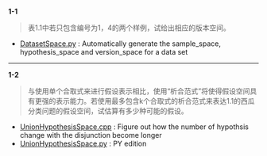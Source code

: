 **1-1** 
> 表1.1中若只包含编号为1，4的两个样例，试给出相应的版本空间。

- [DatasetSpace.py](./DatasetSpace.py) : Automatically generate the sample_space, hypothesis_space and version_space for a data set

---
**1-2** 
> 与使用单个合取式来进行假设表示相比，使用“析合范式”将使得假设空间具有更强的表示能力。若使用最多包含k个合取式的析合范式来表达1.1的西瓜分类问题的假设空间，试估算有多少种可能的假设。

 - [UnionHypothesisSpace.cpp](./UnionHypothesisSpace.cpp) : Figure out how the number of hypothsis change with the disjunction become longer
 - [UnionHypothesisSpace.py](./UnionHypothesisSpace.py) : PY edition
